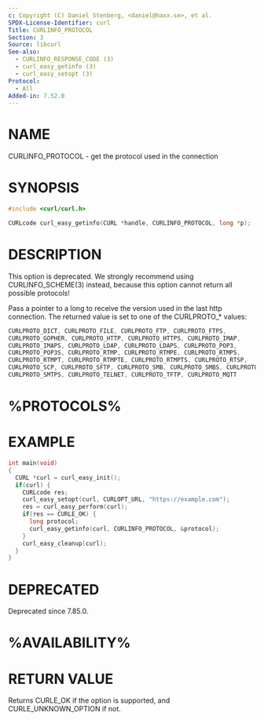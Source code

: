 ```yaml
---
c: Copyright (C) Daniel Stenberg, <daniel@haxx.se>, et al.
SPDX-License-Identifier: curl
Title: CURLINFO_PROTOCOL
Section: 3
Source: libcurl
See-also:
  - CURLINFO_RESPONSE_CODE (3)
  - curl_easy_getinfo (3)
  - curl_easy_setopt (3)
Protocol:
  - All
Added-in: 7.52.0
---
```


# NAME

CURLINFO_PROTOCOL - get the protocol used in the connection

# SYNOPSIS

~~~c
#include <curl/curl.h>

CURLcode curl_easy_getinfo(CURL *handle, CURLINFO_PROTOCOL, long *p);
~~~

# DESCRIPTION

This option is deprecated. We strongly recommend using
CURLINFO_SCHEME(3) instead, because this option cannot return all
possible protocols!

Pass a pointer to a long to receive the version used in the last http
connection. The returned value is set to one of the CURLPROTO_* values:

~~~c
CURLPROTO_DICT, CURLPROTO_FILE, CURLPROTO_FTP, CURLPROTO_FTPS,
CURLPROTO_GOPHER, CURLPROTO_HTTP, CURLPROTO_HTTPS, CURLPROTO_IMAP,
CURLPROTO_IMAPS, CURLPROTO_LDAP, CURLPROTO_LDAPS, CURLPROTO_POP3,
CURLPROTO_POP3S, CURLPROTO_RTMP, CURLPROTO_RTMPE, CURLPROTO_RTMPS,
CURLPROTO_RTMPT, CURLPROTO_RTMPTE, CURLPROTO_RTMPTS, CURLPROTO_RTSP,
CURLPROTO_SCP, CURLPROTO_SFTP, CURLPROTO_SMB, CURLPROTO_SMBS, CURLPROTO_SMTP,
CURLPROTO_SMTPS, CURLPROTO_TELNET, CURLPROTO_TFTP, CURLPROTO_MQTT
~~~

# %PROTOCOLS%

# EXAMPLE

~~~c
int main(void)
{
  CURL *curl = curl_easy_init();
  if(curl) {
    CURLcode res;
    curl_easy_setopt(curl, CURLOPT_URL, "https://example.com");
    res = curl_easy_perform(curl);
    if(res == CURLE_OK) {
      long protocol;
      curl_easy_getinfo(curl, CURLINFO_PROTOCOL, &protocol);
    }
    curl_easy_cleanup(curl);
  }
}
~~~

# DEPRECATED

Deprecated since 7.85.0.

# %AVAILABILITY%

# RETURN VALUE

Returns CURLE_OK if the option is supported, and CURLE_UNKNOWN_OPTION if not.

